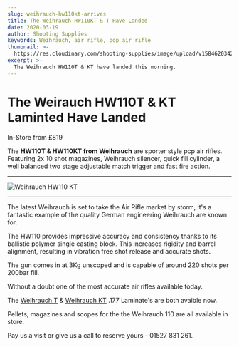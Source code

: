 ```yaml
---
slug: weihrauch-hw110kt-arrives
title: The Weihrauch HW110KT & T Have Landed
date: 2020-03-19
author: Shooting Supplies
keywords: Weihrauch, air rifle, pop air rifle
thumbnail: >-
  https://res.cloudinary.com/shooting-supplies/image/upload/v1584620342/Blog/Weihrauch-HW-110KT-FB.webp
excerpt: >-
  The Weihrauch HW110T & KT have landed this morning.
---
```


# **The Weirauch HW110T & KT Laminted Have Landed**

In-Store from £819

The **HW110T & HW110KT from Weihrauch** are sporter style pcp air rifles. Featuring 2x 10 shot magazines, Weihrauch silencer, quick fill cylinder, a well balanced two stage adjustable match trigger and fast fire action.

---

![Weihrauch HW110 KT](https://res.cloudinary.com/shooting-supplies/image/upload/v1584619559/guns/Weihrauch-HW110-KT-T.png)

---

The latest Weihrauch is set to take the Air Rifle market by storm, it's a fantastic example of the quality German engineering Weihrauch are known for.

The HW110 provides impressive accuracy and consistency thanks to its ballistic polymer single casting block. This increases rigidity and barrel alignment, resulting in vibration free shot release and accurate shots.

The gun comes in at 3Kg unscoped and is capable of around 220 shots per 200bar fill.

Without a doubt one of the most accurate air rifles available today.

The [Weihrauch T](/guns/weihrauch-hw-110-t2107268) & [Weihrauch KT](/guns/weihrauch-hw-110-kt-2107116) .177 Laminate's are both avaible now.

Pellets, magazines and scopes for the the Weihrauch 110 are all available in store.

Pay us a visit or give us a call to reserve yours - 01527 831 261.
